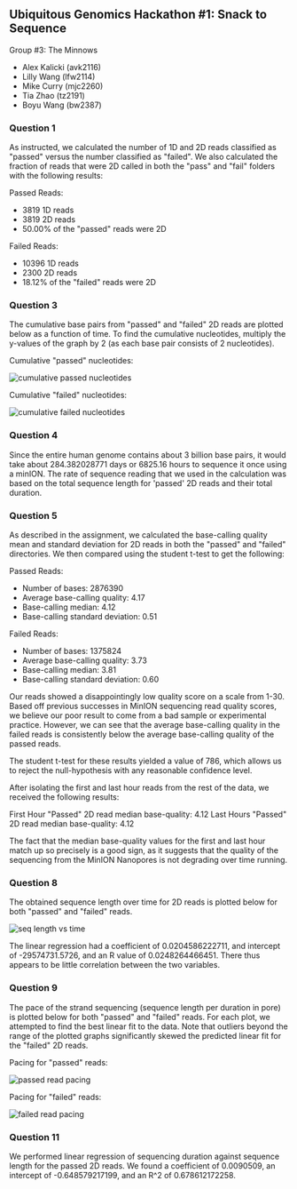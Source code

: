 ## Ubiquitous Genomics Hackathon #1: Snack to Sequence

Group #3: The Minnows
 - Alex Kalicki (avk2116)
 - Lilly Wang (lfw2114)
 - Mike Curry (mjc2260)
 - Tia Zhao (tz2191)
 - Boyu Wang (bw2387)


### Question 1

As instructed, we calculated the number of 1D and 2D reads classified as
"passed" versus the number classified as "failed". We also calculated the
fraction of reads that were 2D called in both the "pass" and "fail" folders with
the following results:

Passed Reads:
 - 3819 1D reads
 - 3819 2D reads
 - 50.00% of the "passed" reads were 2D

Failed Reads:
 - 10396 1D reads
 - 2300 2D reads
 - 18.12% of the "failed" reads were 2D


### Question 3

The cumulative base pairs from "passed" and "failed" 2D reads are plotted below
as a function of time. To find the cumulative nucleotides, multiply the y-values
of the graph by 2 (as each base pair consists of 2 nucleotides).

Cumulative "passed" nucleotides:

![cumulative passed nucleotides](quality-assessment/images/question3_pass.png)

Cumulative "failed" nucleotides:

![cumulative failed nucleotides](quality-assessment/images/question3_fail.png)

### Question 4

Since the entire human genome contains about 3 billion base pairs, it would take about
284.382028771 days or 6825.16 hours to sequence it once using a minION. The rate of sequence
reading that we used in the calculation was based on the total sequence length for 'passed' 2D
reads and their total duration. 

### Question 5

As described in the assignment, we calculated the base-calling quality mean
and standard deviation for 2D reads in both the "passed" and "failed"
directories. We then compared using the student t-test to get the following:

Passed Reads:
 - Number of bases: 2876390
 - Average base-calling quality: 4.17
 - Base-calling median: 4.12
 - Base-calling standard deviation: 0.51

Failed Reads:
 - Number of bases: 1375824
 - Average base-calling quality: 3.73
 - Base-calling median: 3.81
 - Base-calling standard deviation: 0.60

Our reads showed a disappointingly low quality score on a scale from 1-30. Based
off previous successes in MinION sequencing read quality scores, we believe our
poor result to come from a bad sample or experimental practice. However, we can
see that the average base-calling quality in the failed reads is consistently
below the average base-calling quality of the passed reads.

The student t-test for these results yielded a value of 786, which allows us to
reject the null-hypothesis with any reasonable confidence level.

After isolating the first and last hour reads from the rest of the data, we
received the following results:

First Hour "Passed" 2D read median base-quality: 4.12
Last Hours "Passed" 2D read median base-quality: 4.12

The fact that the median base-quality values for the first and last hour match
up so precisely is a good sign, as it suggests that the quality of the
sequencing from the MinION Nanopores is not degrading over time running.

### Question 8

The obtained sequence length over time for 2D reads is plotted below for both "passed"
and "failed" reads. 

![seq length vs time](quality-assessment/images/q8_plot.png)

The linear regression had a coefficient of 0.0204586222711, and intercept of -29574731.5726,
and an R value of 0.0248264466451. There thus appears to be little correlation between 
the two variables.

### Question 9

The pace of the strand sequencing (sequence length per duration in pore) is
plotted below for both "passed" and "failed" reads. For each plot, we attempted
to find the best linear fit to the data. Note that outliers beyond the range of
the plotted graphs significantly skewed the predicted linear fit for the
"failed" 2D reads.

Pacing for "passed" reads:

![passed read pacing](quality-assessment/images/question9_pass.png)

Pacing for "failed" reads:

![failed read pacing](quality-assessment/images/question9_fail.png)

### Question 11

We performed linear regression of sequencing duration against sequence length for the passed 2D reads. We found a coefficient of 0.0090509, an intercept of -0.648579217199, and an R^2 of 0.678612172258.
